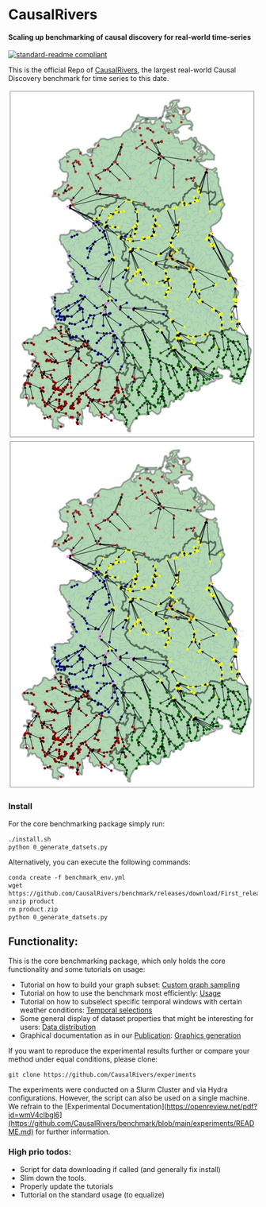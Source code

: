 
# CausalRivers  
#### Scaling up benchmarking of causal discovery for real-world time-series



[![standard-readme compliant](https://img.shields.io/badge/readme%20style-standard-brightgreen.svg?style=flat-square)](https://github.com/RichardLitt/standard-readme)

This is the official Repo of [CausalRivers](https://openreview.net/forum?id=wmV4cIbgl6), the largest real-world Causal Discovery benchmark for time series to this date.

![alt-text-1](graphics/teaser.webp "title-1") ![alt-text-2](graphics/teaser.webp "title-2")




### Install
For the core benchmarking package simply run:
```
./install.sh
python 0_generate_datsets.py
```
Alternatively, you can execute the following commands: 
```
conda create -f benchmark_env.yml
wget https://github.com/CausalRivers/benchmark/releases/download/First_release/product.zip
unzip product
rm product.zip
python 0_generate_datsets.py
```



## Functionality:

This is the core benchmarking package, which only holds the core functionality and some tutorials on usage: 

- Tutorial on how to build your graph subset:  [Custom graph sampling](1_custom_graph_sampling.ipynb)
- Tutorial on how to use the benchmark most efficiently:  [Usage](2_tutorial_benchmarking.ipynb)
- Tutorial on how to subselect specific temporal windows with certain weather conditions: [Temporal selections](3_tutorial_subselect_weather_condition.ipynb)
- Some general display of dataset properties that might be interesting for users:  [Data distribution](4_data_distribution.ipynb)
- Graphical documentation as in our [Publication](https://openreview.net/pdf?id=wmV4cIbgl6):  [Graphics generation](graphics)




If you want to reproduce the experimental results further or compare your method under equal conditions, please clone: 
```
git clone https://github.com/CausalRivers/experiments
```

The experiments were conducted on a Slurm Cluster and via Hydra configurations. However, the script can also be used on a single machine.
We refrain to the [Experimental Documentation](https://openreview.net/pdf?id=wmV4cIbgl6](https://github.com/CausalRivers/benchmark/blob/main/experiments/README.md) for further information.

### High prio todos: 

- Script for data downloading if called (and generally fix install)
- Slim down the tools.
- Properly update the tutorials
- Tuttorial on the standard usage (to equalize)








